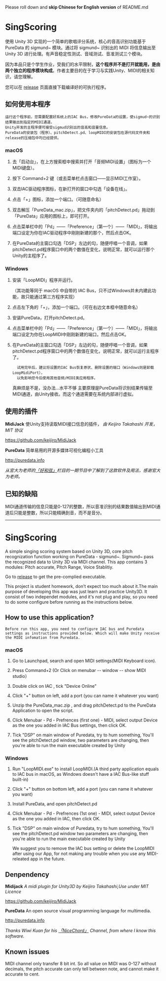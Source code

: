 Please roll down and **skip Chinese for English version**  of README.md
# SingScoring

使用 Unity 3D 实现的一个简单的歌唱评分系统，核心的音高识别功能基于 PureData 的 sigmund~ 模块。通过将 sigmund~ 识别出的 MIDI 将信息输出至 Unity 3D 进行处理。有声音稳定性测试、音域测试、音准测试三个模块。

因为本品只是个学生作业，受我们的水平限制，**这个程序并不是打开就能用，是由两个独立的程序模块构成**。作者主要目的在于学习与实践Unity、MIDI的相关知识，请您理解。

您可以在 [release](https://github.com/KevZhi/SingScoring/releases) 页面直接下载编译好的可执行程序。

## 如何使用本程序
    运行这个程序前，您需要配置好系统上的IAC Bus，修改PureData的设置，使sigmud~的识别结果输出到指定的MIDI通道，
    Unity开发的主程序便可接受sigmud识别出的音高和音量信息。
    PureData的安装包（程序）、pitchDetect.pd、loopMIDI的安装包在源代码文件夹和release的压缩包中均已经提供。

### macOS

1. 去「启动台」，在上方搜索框中搜索并打开「音频MIDI设置」（图标为一个MIDI键盘）。

2. 按下 Command+2 键（或去菜单栏点击窗口——显示MIDI工作室）。

3. 双击IAC驱动程序图标，在新打开的窗口中勾选「设备在线」。

4. 点击「+」图标，添加一个端口。（可随意命名）

5. 双击解压「PureData_mac.zip」，把文件夹内的「pitchDetect.pd」拖动到「PureData」应用的图标上，即可打开。

6. 点击菜单栏中的「Pd」——「Preference」（第一个）——「MIDI」，将输出端口设定为你在IAC驱动程序中刚刚新建的那个，然后点击OK。

7. 在PureData的主窗口勾选「DSP」左边的勾，随便哼唱一个音调，如果pitchDetect.pd程序窗口中的两个数值在变化，说明正常，就可以运行那个Unity的主程序了。

### Windows 

1. 安装「LoopMIDI」程序并运行。

    （其功能等同于 macOS 中自带的 IAC Bus，只不过Windows并未内建此功能，故只能通过第三方程序实现）

2. 点击左下角的「+」，添加一个端口。（可在右边文本框中随意命名）

3. 安装PureData，打开pitchDetect.pd。

4. 点击菜单栏中的「Pd」——「Preference」（第一个）——「MIDI」，将输出端口设定为你在LoopMIDI中刚刚新建的端口，然后点击OK。

5. 在PureData的主窗口勾选「DSP」左边的勾，随便哼唱一个音调，如果pitchDetect.pd程序窗口中的两个数值在变化，说明正常，就可以运行主程序了。

      
         试用完毕后，建议将设置的IAC Bus恢复原状、删除设置的端口（Windows则是卸载LoopMidiPort），
         以免影响您今后使用其他音频/MIDI类应用程序。
     真麻烦是不是，没办法...水平不够
        主要原理是PureData将识别结果传输至MIDI通道，由Unity接收。而这个通道需要在系统内部进行虚拟。

## 使用的插件

**MidiJack** 使Unity支持读取MIDI接口信息的插件，
*由 Keijiro Takahashi 开发，MIT 协议*

https://github.com/keijiro/MidiJack

**PureData** 简单易用的开源多媒体可视化编程小工具

http://puredata.info

*从官大为老师的[「好和弦」](https://www.nicechord.com)栏目的一期节目中了解到了这款软件及用法，感谢官大为老师。*

## 已知的缺陷

MIDI通道传输的信息只能是0-127的整数，所以音准识别的结果数值输出到MIDI通道后只能是整数，所以只能精确到音，而不是音分。


***
# SingScoring

A simple singing scoring system based on Unity 3D, core pitch recognization function working on PureData - sigmund~. Sigmund~ pass the recognized data to Unity 3D via MIDI channel. This app contains 3 modules: Pitch accurate, Pitch Range, Voice Stablitiy.

Go to [release](https://github.com/KevZhi/SingScoring/releases) to get the pre-complied executable.

This project is student homework, don't expect too much about it.The main purpose of developing this app was just learn and practice Unity3D.  It consist of two independet modules, and it's not plug and play, so you need to do some configure before running as the instructions below.

## How to use this application?
    Before run this app, you need to configure IAC bus and Puredata settings as instructions provided below. Which will make Unity receive the MIDI infomation from Puredata.

### macOS

1. Go to Launchpad, search and open MIDI settings(MIDI Keyboard icon).

2. Press Command+2 (Or Click on menubar -- window -- show MIDI studio）

3. Double click on IAC , tick "Device Online"

4. Click "+" button on  left, add a port (you can name it whatever you want)

5. Unzip the PureData_mac.zip , and drag pitchDetect.pd to the PureData Application to open the script.

6. Click Menubar - Pd - Prefrences (first one) - MIDI, select output Device as the one you added in IAC Bus settings, then click OK.

7. Tick "DSP" on main window of Puredata, try to hum something, You'll see the pitchDetect.pd window, two parameters are changing, then you're able to run the main executable created by Unity

### Windows

1. Run "LoopMIDI.exe" to install LoopMIDI.(A third party application equals to IAC bus in macOS, as Windows doesn't have a IAC Bus-like stuff built-in)

2. Click "+" button on bottom left, add a port (you can name it whatever you want)

3. Install PureData, and open pitchDetect.pd

4. Click Menubar - Pd - Prefrences (1st one) - MIDI, select output Device as the one you added in IAC, then click OK.

5. Tick "DSP" on main window of Puredata, try to hum something, You'll see the pitchDetect.pd window two parameters are changing, then you're able to run the main executable created by Unity

    We suggest you to remove the IAC bus setting or delete the LoopMIDI after using our App, for not making any trouble when you use any MIDI-releated app in the future.


## Denpendency

   **Midijack**  *A midi plugin for Unity3D by Keijiro Takahashi,Use under MIT Licence* 
   
https://github.com/keijiro/MidiJack

**PureData** An open source visual programming language for multimedia.

http://puredata.info

*Thanks Wiwi Kuan for his [「NiceChord」](https://www.nicechord.com) Channel, from where I know this software.*

## Known issues

MIDI channel only transfer 8 bit int. So all value on MIDI was 0-127 without decimals, the pitch accurate can only tell between note, and cannot make it accurate to cent.
